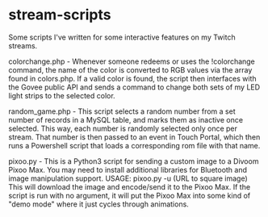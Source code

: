 # stream-scripts
Some scripts I've written for some interactive features on my Twitch streams.

colorchange.php - Whenever someone redeems or uses the !colorchange command, the name of the color is converted to RGB values via the array found in colors.php. If a valid color is found, the script then interfaces with the Govee public API and sends a command to change both sets of my LED light strips to the selected color.

random_game.php - This script selects a random number from a set number of records in a MySQL table, and marks them as inactive once selected. This way, each number is randomly selected only once per stream. That number is then passed to an event in Touch Portal, which then runs a Powershell script that loads a corresponding rom file with that name.

pixoo.py - This is a Python3 script for sending a custom image to a Divoom Pixoo Max. You may need to install additional libraries for Bluetooth and image manipulation support. USAGE: pixoo.py -u (URL to square image) This will download the image and encode/send it to the Pixoo Max. If the script is run with no argument, it will put the Pixoo Max into some kind of "demo mode" where it just cycles through animations.
